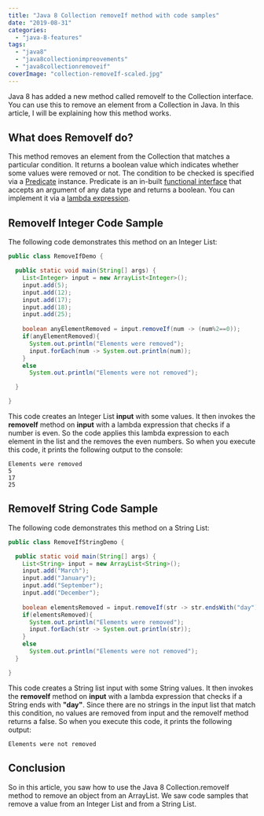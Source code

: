 ```yaml
---
title: "Java 8 Collection removeIf method with code samples"
date: "2019-08-31"
categories: 
  - "java-8-features"
tags: 
  - "java8"
  - "java8collectionimpreovements"
  - "java8collectionremoveif"
coverImage: "collection-removeIf-scaled.jpg"
---
```


Java 8 has added a new method called removeIf to the Collection interface. You can use this to remove an element from a Collection in Java. In this article, I will be explaining how this method works.

## What does RemoveIf do?

This method removes an element from the Collection that matches a particular condition. It returns a boolean value which indicates whether some values were removed or not. The condition to be checked is specified via a [Predicate](https://reshmabidikar.github.io/2018/10/java-8-predicate-example.html) instance. Predicate is an in-built [functional interface](https://reshmabidikar.github.io/2019/03/java-8-functional-interface.html) that accepts an argument of any data type and returns a boolean. You can implement it via a [lambda expression](https://reshmabidikar.github.io/2019/05/java-8-lambda-expressions-explained.html).

## RemoveIf Integer Code Sample

The following code demonstrates this method on an Integer List:

```java
public class RemoveIfDemo {

  public static void main(String[] args) {
    List<Integer> input = new ArrayList<Integer>();
    input.add(5);
    input.add(12);
    input.add(17);
    input.add(18);
    input.add(25);
    
    boolean anyElementRemoved = input.removeIf(num -> (num%2==0));
    if(anyElementRemoved){
      System.out.println("Elements were removed");
      input.forEach(num -> System.out.println(num));
    }
    else
      System.out.println("Elements were not removed");

  }

}
```

This code creates an Integer List **input** with some values. It then invokes the **removeIf** method on **input** with a lambda expression that checks if a number is even. So the code applies this lambda expression to each element in the list and the removes the even numbers. So when you execute this code, it prints the following output to the console:

```
Elements were removed
5
17
25
```

## RemoveIf String Code Sample

The following code demonstrates this method on a String List:

```java
public class RemoveIfStringDemo {

  public static void main(String[] args) {
    List<String> input = new ArrayList<String>();
    input.add("March");
    input.add("January");
    input.add("September");
    input.add("December");
    
    boolean elementsRemoved = input.removeIf(str -> str.endsWith("day"));
    if(elementsRemoved){
      System.out.println("Elements were removed");
      input.forEach(str -> System.out.println(str));
    }
    else
      System.out.println("Elements were not removed");
  }

}
```

This code creates a String list input with some String values. It then invokes the **removeIf** method on **input** with a lambda expression that checks if a String ends with **"day"**. Since there are no strings in the input list that match this condition, no values are removed from input and the removeIf method returns a false. So when you execute this code, it prints the following output:

```
Elements were not removed
```

## Conclusion

So in this article, you saw how to use the Java 8 Collection.removeIf method to remove an object from an ArrayList. We saw code samples that remove a value from an Integer List and from a String List.
